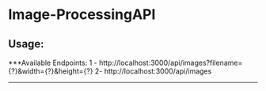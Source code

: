 # Image-ProcessingAPI

## Usage:

***Available Endpoints: 
1 - http://localhost:3000/api/images?filename={?}&width={?}&height={?}
2- http://localhost:3000/api/images
***
